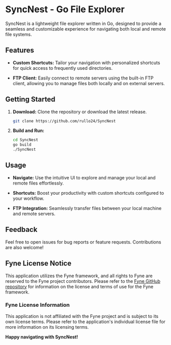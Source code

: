 # SyncNest - Go File Explorer

SyncNest is a lightweight file explorer written in Go, designed to provide a seamless and customizable experience for navigating both local and remote file systems.

## Features

- **Custom Shortcuts:** Tailor your navigation with personalized shortcuts for quick access to frequently used directories.

- **FTP Client:** Easily connect to remote servers using the built-in FTP client, allowing you to manage files both locally and on external servers.

## Getting Started

1. **Download:** Clone the repository or download the latest release.

    ```bash
    git clone https://github.com/rullo24/SyncNest
    ```

2. **Build and Run:**

    ```bash
    cd SyncNest
    go build
    ./SyncNest
    ```

## Usage

- **Navigate:** Use the intuitive UI to explore and manage your local and remote files effortlessly.

- **Shortcuts:** Boost your productivity with custom shortcuts configured to your workflow.

- **FTP Integration:** Seamlessly transfer files between your local machine and remote servers.

## Feedback

Feel free to open issues for bug reports or feature requests. Contributions are also welcome!

## Fyne License Notice

This application utilizes the Fyne framework, and all rights to Fyne are reserved to the Fyne project contributors. Please refer to the [Fyne GitHub repository](https://github.com/fyne-io/fyne) for information on the license and terms of use for the Fyne framework.

### Fyne License Information

This application is not affiliated with the Fyne project and is subject to its own license terms. Please refer to the application's individual license file for more information on its licensing terms.

**Happy navigating with SyncNest!**